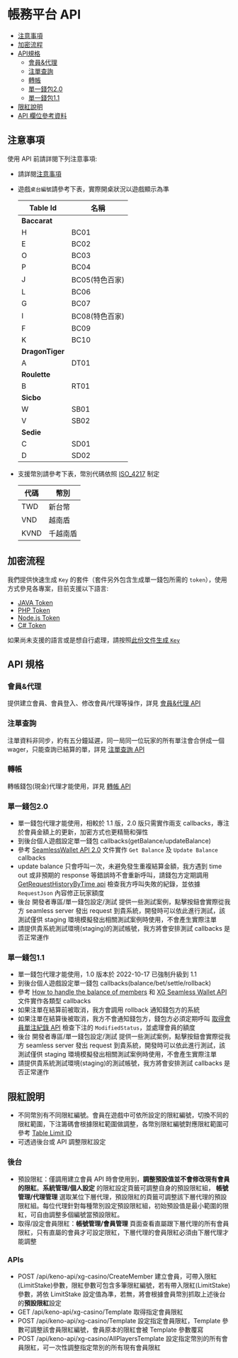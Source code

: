# 帳務平台 API

- [注意事項](#注意事項)
- [加密流程](#加密流程)
- [API規格](#API規格) 
    - [會員&代理](#會員代理)
    - [注單查詢](#注單查詢)
    - [轉帳](#轉帳)
    - [單一錢包2.0](#單一錢包20)
    - [單一錢包1.1](#單一錢包11)
- [限紅說明](#限紅說明) 
- [API 欄位參考資料](../reference-cht.md)

## 注意事項

使用 API 前請詳閱下列注意事項:

- 請詳閱[注意事項](../notice-cht.md)
- 遊戲`桌台編號`請參考下表，實際開桌狀況以遊戲顯示為準

    | Table Id            | 名稱            |
    | ---------------- | ---------------------- |
    | **Baccarat**     |                        |
    | H | BC01 |
    | E | BC02 |
    | O | BC03 |
    | P | BC04 |
    | J | BC05(特色百家) |
    | L | BC06 |
    | G | BC07 |
    | I | BC08(特色百家) |
    | F | BC09 |
    | K | BC10 |
    | **DragonTiger**     |                        |
    | A | DT01 |
    | **Roulette**     |                        |
    | B | RT01 |
    | **Sicbo**     |                        |
    | W | SB01 |
    | V | SB02 |
    | **Sedie**     |                        |
    | C | SD01 |
    | D | SD02 |

- 支援幣別請參考下表，幣別代碼依照 [ISO_4217](https://en.wikipedia.org/wiki/ISO_4217) 制定
 
    | 代碼 | 幣別     |
    | ---- | -------- |
    | TWD  | 新台幣   |
    | VND  | 越南盾   |
    | KVND  | 千越南盾   |

## 加密流程

我們提供快速生成 `Key` 的套件（套件另外包含生成單一錢包所需的 `token`），使用方式參見各專案，目前支援以下語言:

- [JAVA Token](https://gitlab.com/token-library/java/-/wikis/README)
- [PHP Token](https://gitlab.com/token-library/php-token)
- [Node.js Token](https://gitlab.com/token-library/js-token)
- [C# Token](https://gitlab.com/token-library/csharp-token)

如果尚未支援的語言或是想自行處理，請按照[此份文件生成 `Key`](../encryption-cht.md)

## API 規格 

### 會員&代理

提供建立會員、會員登入、修改會員/代理等操作，詳見 [會員&代理 API](https://staging-agent.olacak.live/swagger/public/index.html#/%E6%9C%83%E5%93%A1%26%E4%BB%A3%E7%90%86)

### 注單查詢

注單資料非同步，約有五分鐘延遲，同一局同一位玩家的所有單注會合併成一個 wager，只能查詢已結算的單，詳見 [注單查詢 API](https://staging-agent.olacak.live/swagger/public/index.html#/%E6%B3%A8%E5%96%AE%E6%9F%A5%E8%A9%A2)

### 轉帳

轉帳錢包(現金)代理才能使用，詳見 [轉帳 API](https://staging-agent.olacak.live/swagger/public/index.html#/%E8%BD%89%E5%B8%B3)

### 單一錢包2.0

- 單一錢包代理才能使用，相較於 1.1 版，2.0 版只需實作兩支 callbacks，專注於會員金額上的更新，加密方式也更精簡和彈性
- 到後台個人遊戲設定單一錢包 callbacks(getBalance/updateBalance)
- 參考 [SeamlessWallet API 2.0](../../SeamlessWalletAPI2.0/SeamlessWalletAPI-2.0.md) 文件實作 `Get Balance` 及 `Update Balance` callbacks
- update balance 只會呼叫一次，未避免發生重複結算金額，我方遇到 time out 或非預期的 response 等錯誤時不會重新呼叫，請錢包方定期調用 [GetRequestHistoryByTime api](https://staging-agent.olacak.live/swagger/public/index.html#/%E5%96%AE%E4%B8%80%E9%8C%A2%E5%8C%852.0/post_api_keno_api_casino_GetRequestHistoryByTime) 檢查我方呼叫失敗的紀錄，並依據 `RequestJson` 內容修正玩家額度
- 後台 開發者專區/單一錢包設定/測試 提供一些測試案例，點擊按鈕會實際從我方 seamless server 發出 request 到貴系統，開發時可以依此進行測試，該測試僅供 staging 環境模擬發出相關測試案例時使用，不會產生實際注單
- 請提供貴系統測試環境(staging)的測試帳號，我方將會安排測試 callbacks 是否正常運作

### 單一錢包1.1

- 單一錢包代理才能使用，1.0 版本於 2022-10-17 已強制升級到 1.1
- 到後台個人遊戲設定單一錢包 callbacks(balance/bet/settle/rollback)
- 參考 [How to handle the balance of members](../../SeamlessWalletAPI1.x/handle-balance.md) 和 [XG Seamless Wallet API](https://github.com/jacky5823a/docs/blob/master/SeamlessWalletAPI1.x/SeamlessWallet1.1.md) 文件實作各類型 callbacks
- 如果注單在結算前被取消，我方會調用 rollback 通知錢包方的系統
- 如果注單在結算後被取消，我方不會通知錢包方，錢包方必須定期呼叫 [取得會員單注紀錄 API](https://staging-agent.olacak.live/swagger/public/index.html#/%E5%96%AE%E4%B8%80%E9%8C%A2%E5%8C%851.x/post_api_keno_api_casino_GetReplenishmentByTime) 檢查下注的 `ModifiedStatus`，並處理會員的額度
- 後台 開發者專區/單一錢包設定/測試 提供一些測試案例，點擊按鈕會實際從我方 seamless server 發出 request 到貴系統，開發時可以依此進行測試，該測試僅供 staging 環境模擬發出相關測試案例時使用，不會產生實際注單
- 請提供貴系統測試環境(staging)的測試帳號，我方將會安排測試 callbacks 是否正常運作

## 限紅說明

- 不同幣別有不同限紅編號。會員在遊戲中可依所設定的限紅編號，切換不同的限紅範圍，下注籌碼會根據限紅範圍做調整，各幣別限紅編號對應限紅範圍可參考 [Table Limit ID](./table-limit.md)
- 可透過後台或 API 調整限紅設定

### 後台
- 預設限紅：僅調用建立會員 API 時會使用到，**調整預設值並不會修改現有會員的限紅**。**系統管理/個人設定** 的限紅設定頁籤可調整自身的預設限紅組， **帳號管理/代理管理** 選取某位下層代理，預設限紅的頁籤可調整該下層代理的預設限紅組。每位代理針對每種幣別設定預設限紅組，初始預設值是最小範圍的限紅，可自由調整多個編號當預設限紅。
- 取得/設定會員限紅：**帳號管理/會員管理** 頁面查看直屬跟下層代理的所有會員限紅，只有直屬的會員才可設定限紅，下層代理的會員限紅必須由下層代理才能調整

### APIs
- POST /api/keno-api/xg-casino/CreateMember 建立會員，可帶入限紅(LimitStake)參數，限紅參數可包含多筆限紅編號，若有帶入限紅(LimitStake)參數，將依 LimitStake 設定值為準，若無，將會根據會員幣別抓取上述後台的**預設限紅**設定
- GET /api/keno-api/xg-casino/Template 取得指定會員限紅
- POST /api/keno-api/xg-casino/Template 設定指定會員限紅，Template 參數可調整該會員限紅編號，會員原本的限紅會被 Template 參數覆寫
- POST /api/keno-api/xg-casino/AllPlayersTemplate 設定指定幣別的所有會員限紅，可一次性調整指定幣別的所有現有會員限紅


